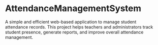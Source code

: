 # AttendanceManagementSystem
A simple and efficient web-based application to manage student attendance records. This project helps teachers and administrators track student presence, generate reports, and improve overall attendance management.
